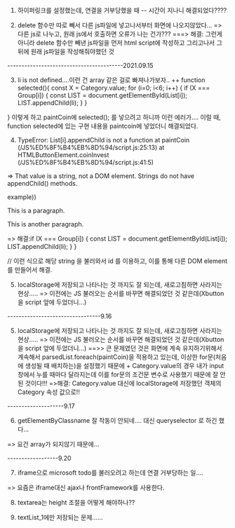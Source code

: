 1. 하이퍼링크를 설정했는데, 연결을 거부당했을 때
-- 시간이 지나니 해결되었다????

2. delete 함수만 따로 빼서 다른 js파일에 넣고나서부터 화면에 나오지않았다...
=> 다른 js로 나누고, 원래 js에서 호출하면 오류가 나는 건가???
===> 해결: 그런게 아니라 delete 함수만 빼낸 js파일을 먼저 html script에 작성하고 그리고나서 그 뒤에 원래 js파일을 작성해줘야했던 것

-----------------------------------------2021.09.15


3. li is not defined....이런 건 array 같은 걸로 빠져나가보자..
++ function selected(){
  const X = Category.value;
  for (i=0; i<6; i++)
{ 
  if (X === Group[i])
    {
      const LIST = document.getElementById(List[i]);
      LIST.appendChild(li);
    }
  }
 
} 이렇게 하고 paintCoin에 selected(); 를 넣으려고 하니까 이런 에러가....
이럴 때, function selected에 있는 구현 내용을 paintcoin에 넣었더니 해결되었다. 



4. TypeError: List[i].appendChild is not a function
    at paintCoin (/JS%ED%8F%B4%EB%8D%94/script.js:25:13)
    at HTMLButtonElement.coinInvest (/JS%ED%8F%B4%EB%8D%94/script.js:41:5)

=> That value is a string, not a DOM element. Strings do not have appendChild() methods.

example))

<div id="div1">
<p id="p1">This is a paragraph.</p>
<p id="p2">This is another paragraph.</p>
</div>

<script>
var para = document.createElement("p");
var node = document.createTextNode("This is new.");
para.appendChild(node);

var element = document.getElementById("div1");
element.appendChild(para);
</script>

=> 해결:if (X === Group[i])
    {
      const LIST = document.getElementById(List[i]);
      LIST.appendChild(li);
    }
  }

  // 이런 식으로 해당 string 을 불러와서 id 를 이용하고, 이를 통해 다른 DOM element를 만들어서 해결.


  5. localStorage에 저장되고 나타나는 것 까지도 잘 되는데, 새로고침하면 사라지는 현상..... 
  => 이전에는 JS 불러오는 순서를 바꾸면 해결되었던 것 같은데(Xbutton을 script 앞에 두었더니...)
  

  ---------------------------------9.16 

   5. localStorage에 저장되고 나타나는 것 까지도 잘 되는데, 새로고침하면 사라지는 현상..... 
  => 이전에는 JS 불러오는 순서를 바꾸면 해결되었던 것 같은데(Xbutton을 script 앞에 두었더니...)
  ==>> 큰 문제였던 것은 화면에 계속 유지하기위해서 계속해서 parsedList.foreach(paintCoin)을 적용하고 있는데, 이상한 for문(처음에 생성될 때 배치하는)을 설정했기 때문에 + Category.value의 경우 내가 input 창에서 누를 때마다 달라지는데 이를 for문의 조건문 변수로 사용했기 때문에 잘 안된 것이다!!!
  =>해결: Category.value 대신에 localStorage에 저장했던 객체의 Category 속성 값으로!!


--------------------9.17


6. getElementByClassname 잘 작동이 안되네.... 대신 queryselector 로 하긴 했다...

=> 요건 array가 되지않기 때문에...

------------------9.20

7. iframe으로 microsoft todo를 불러오려고 하는데 연결 거부당하는 일....

=> 요즘은 iframe대신 ajax나 frontFramework를 사용한다. 

8. textarea는 height 조절을 어떻게 해야하나??

9. textList_1에만 저장되는 문제......
